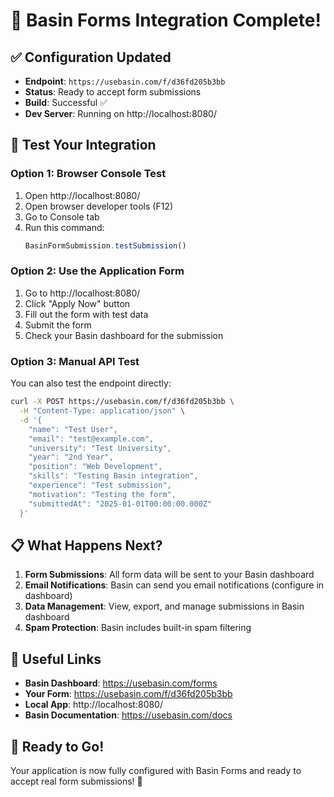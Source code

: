 # 🎉 Basin Forms Integration Complete!

## ✅ Configuration Updated
- **Endpoint**: `https://usebasin.com/f/d36fd205b3bb`
- **Status**: Ready to accept form submissions
- **Build**: Successful ✅
- **Dev Server**: Running on http://localhost:8080/

## 🧪 Test Your Integration

### Option 1: Browser Console Test
1. Open http://localhost:8080/
2. Open browser developer tools (F12)
3. Go to Console tab
4. Run this command:
   ```javascript
   BasinFormSubmission.testSubmission()
   ```

### Option 2: Use the Application Form
1. Go to http://localhost:8080/
2. Click "Apply Now" button
3. Fill out the form with test data
4. Submit the form
5. Check your Basin dashboard for the submission

### Option 3: Manual API Test
You can also test the endpoint directly:
```bash
curl -X POST https://usebasin.com/f/d36fd205b3bb \
  -H "Content-Type: application/json" \
  -d '{
    "name": "Test User",
    "email": "test@example.com",
    "university": "Test University",
    "year": "2nd Year",
    "position": "Web Development",
    "skills": "Testing Basin integration",
    "experience": "Test submission",
    "motivation": "Testing the form",
    "submittedAt": "2025-01-01T00:00:00.000Z"
  }'
```

## 📋 What Happens Next?

1. **Form Submissions**: All form data will be sent to your Basin dashboard
2. **Email Notifications**: Basin can send you email notifications (configure in dashboard)
3. **Data Management**: View, export, and manage submissions in Basin dashboard
4. **Spam Protection**: Basin includes built-in spam filtering

## 🔗 Useful Links

- **Basin Dashboard**: https://usebasin.com/forms
- **Your Form**: https://usebasin.com/f/d36fd205b3bb
- **Local App**: http://localhost:8080/
- **Basin Documentation**: https://usebasin.com/docs

## 🎯 Ready to Go!

Your application is now fully configured with Basin Forms and ready to accept real form submissions! 🚀